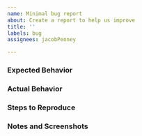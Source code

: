 ```yaml
---
name: Minimal bug report
about: Create a report to help us improve
title: ''
labels: bug
assignees: jacobPenney

---
```


### Expected Behavior


### Actual Behavior


### Steps to Reproduce


### Notes and Screenshots
